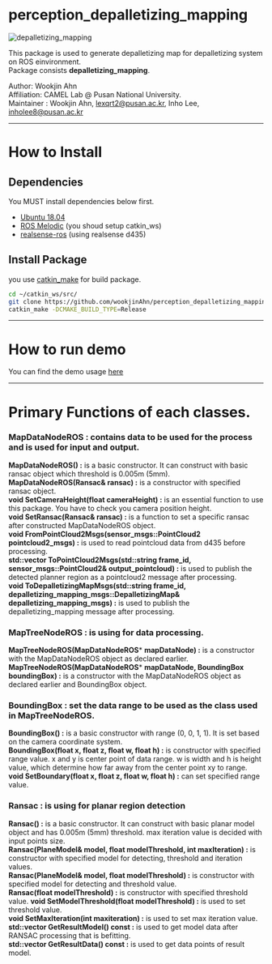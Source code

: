 # perception_depalletizing_mapping

![depalletizing_mapping](depalletizing_mapping_demos/data/depalletizing_mapping.gif)

This package is used to generate depalletizing map for depalletizing system on ROS einvironment.  
Package consists **depalletizing_mapping**.

Author: Wookjin Ahn  
Affiliation: CAMEL Lab @ Pusan National University.   
Maintainer : Wookjin Ahn, lexqrt2@pusan.ac.kr, Inho Lee, inholee8@pusan.ac.kr

---
# How to Install

## Dependencies
You MUST install dependencies below first.
- [Ubuntu 18.04](https://releases.ubuntu.com/18.04/)
- [ROS Melodic](http://wiki.ros.org/melodic/Installation/Ubuntu)  (you shoud setup catkin_ws)
- [realsense-ros](https://github.com/IntelRealSense/realsense-ros)  (using realsense d435)


## Install Package 
you use [catkin_make](http://wiki.ros.org/catkin/commands/catkin_make) for build package.
```bash
cd ~/catkin_ws/src/
git clone https://github.com/wookjinAhn/perception_depalletizing_mapping.git
catkin_make -DCMAKE_BUILD_TYPE=Release
```

---
# How to run demo
You can find the demo usage [here](https://github.com/wookjinAhn/perception_depalletizing_mapping/tree/master/depalletizing_mapping_demos)

---
# Primary Functions of each classes.
### MapDataNodeROS : contains data to be used for the process and is used for input and output.
**MapDataNodeROS() :** is a basic constructor. It can construct with basic ransac object which threshold is 0.005m (5mm).   
**MapDataNodeROS(Ransac& ransac) :** is a constructor with specified ransac object.  
**void SetCameraHeight(float cameraHeight) :** is an essential function to use this package. You have to check you camera position height.  
**void SetRansac(Ransac& ransac) :** is a function to set a specific ransac after constructed MapDataNodeROS object.  
**void FromPointCloud2Msgs(sensor_msgs::PointCloud2 pointcloud2_msgs) :** is used to read pointcloud data from d435 before processing.   
**std::vector<float> ToPointCloud2Msgs(std::string frame_id, sensor_msgs::PointCloud2& output_pointcloud) :** is used to publish the detected planner region as a pointcloud2 message after processing.     
**void ToDepalletizingMapMsgs(std::string frame_id, depalletizing_mapping_msgs::DepalletizingMap& depalletizing_mapping_msgs) :** is used to publish the depalletizing_mapping message after processing.

### MapTreeNodeROS : is using for data processing.
**MapTreeNodeROS(MapDataNodeROS*** **mapDataNode) :** is a constructor with the MapDataNodeROS object as declared earlier.   
**MapTreeNodeROS(MapDataNodeROS*** **mapDataNode, BoundingBox boundingBox) :** is a constructor with the MapDataNodeROS object as declared earlier and BoundingBox object.

### BoundingBox : set the data range to be used as the class used in MapTreeNodeROS.
**BoundingBox() :** is a basic constructor with range (0, 0, 1, 1). It is set based on the camera coordinate system.   
**BoundingBox(float x, float z, float w, float h) :** is constructor with specified range value. x and y is center point of data range. w is width and h is height value, which determine how far away from the center point xy to range.   
**void SetBoundary(float x, float z, float w, float h) :** can set specified range value.    

### Ransac : is using for planar region detection
**Ransac() :** is a basic constructor. It can construct with basic planar model object and has 0.005m (5mm) threshold. max iteration value is decided with input points size.     
**Ransac(PlaneModel& model, float modelThreshold, int maxIteration) :** is constructor with specified model for detecting, threshold and iteration values.  
**Ransac(PlaneModel& model, float modelThreshold) :** is constructor with specified model for detecting and threshold value.  
**Ransac(float modelThreshold) :** is constructor with specified threshold value.
**void SetModelThreshold(float modelThreshold) :** is used to set threshold value.  
**void SetMaxIteration(int maxiteration) :** is used to set max iteration value. 
**std::vector<PlaneModel> GetResultModel() const :** is used to get model data after RANSAC processing that is befitting.  
**std::vector<Point3D> GetResultData() const :** is used to get data points of result model.  